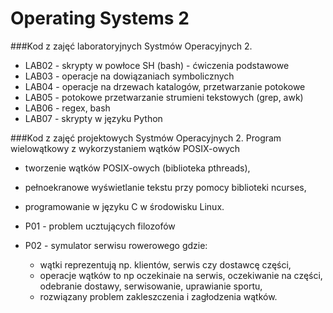 # Operating Systems 2
###Kod z zajęć laboratoryjnych Systmów Operacyjnych 2.
- LAB02 - skrypty w powłoce SH (bash) - ćwiczenia podstawowe
- LAB03 - operacje na dowiązaniach symbolicznych
- LAB04 - operacje na drzewach katalogów, przetwarzanie potokowe
- LAB05 - potokowe przetwarzanie strumieni tekstowych (grep, awk)
- LAB06 - regex, bash
- LAB07 - skrypty w języku Python

###Kod z zajęć projektowych Systmów Operacyjnych 2.
Program wielowątkowy z wykorzystaniem wątków POSIX-owych
- tworzenie wątków POSIX-owych (biblioteka pthreads),
- pełnoekranowe wyświetlanie tekstu przy pomocy biblioteki ncurses,
- programowanie w języku C w środowisku Linux.

- P01 - problem ucztujących filozofów
- P02 - symulator serwisu rowerowego gdzie:
	+ wątki reprezentują np. klientów, serwis czy dostawcę części,
	+ operacje wątków to np oczekinaie na serwis, oczekiwanie na części, odebranie dostawy, serwisowanie, uprawianie sportu,
	+ rozwiązany problem zakleszczenia i zagłodzenia wątków.
